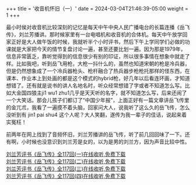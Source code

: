 +++
title = '收音机怀旧（一）'
date = 2024-03-04T21:46:39-05:00
weight = 1
+++

最小时侯对收音机比较深刻的记忆是每天中午中央人民广播电台的长篇连播《岳飞传》，刘兰芳播讲。那时候家里有一台电唱机和收音机的合体机。每天中午放学回家正好是大人做午饭的时候，我就听半个小时评书，然后下午上学同学们必做的功课就是大家把今天的情节复盘讨论一遍，甚至还要比划一遍。因为那是1979年，信息非常匮乏，靠听觉得到的信息很少有别的印证，所以很多事情在想象中就走了样。比如我吧，听到岳飞用枪，大枪一抖什么的，虽然也知道宋朝的枪是冷兵器，但是仍然想象成了一个冷兵器枪头、枪杆融合了热兵器步枪枪托那样的怪东西，在课本、作业本上到处画的都是这个模式的hybrid枪，好几年以后看连环画，才知道想错了。还有就是说书的讲人名地名时，听众经常想错了字或者不知道怎么写。比如大金国四狼主ji1 wu1 zhu1几乎是天天听的名字，就不知道怎么写，后来还闹了一个大笑话。那会儿孩子们都订了“中国少年报”，上面正好有一篇文章讲岳飞传里的金兀朮，我看了一遍摸不着头脑，回家问大人，说我听了这么久的岳飞传，怎么没听到有 jin1 pai shu4 这个人呢？大人笑翻，遂传为我一辈子的佳话，说起来着实冤枉！

前两年在网上找到了音频怀旧，刘兰芳播讲的岳飞传，听了前几回回味了一下。还有啊，小时候也没意识到刘兰芳是女的，以为是男的刘兰方，因为声音比较中性。

<a href="https://www.psmp3.com/llf-yfz/yfz-1.html" target="_blank" rel="noopener noreferrer">刘兰芳评书《岳飞传》全117回(一)在线收听,免费下载</a> <br>
<a href="https://www.psmp3.com/llf-yfz/yfz-2.html" target="_blank" rel="noopener noreferrer">刘兰芳评书《岳飞传》全117回(二)在线收听,免费下载</a> <br>
<a href="https://www.psmp3.com/llf-yfz/yfz-3.html" target="_blank" rel="noopener noreferrer">刘兰芳评书《岳飞传》全117回(三)在线收听,免费下载</a> <br>
<a href="https://www.psmp3.com/llf-yfz/yfz-4.html" target="_blank" rel="noopener noreferrer">刘兰芳评书《岳飞传》全117回(四)在线收听,免费下载</a> <br>